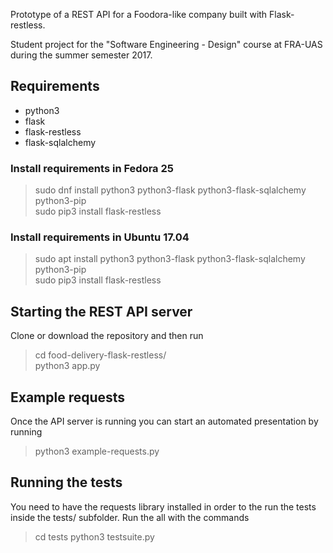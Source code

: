 Prototype of a REST API for a Foodora-like company built with Flask-restless.

Student project for the "Software Engineering - Design" course at FRA-UAS during the summer semester 2017.

## Requirements
* python3
* flask
* flask-restless
* flask-sqlalchemy

### Install requirements in Fedora 25
> sudo dnf install python3 python3-flask python3-flask-sqlalchemy python3-pip  
> sudo pip3 install flask-restless

### Install requirements in Ubuntu 17.04
> sudo apt install python3 python3-flask python3-flask-sqlalchemy python3-pip  
> sudo pip3 install flask-restless


## Starting the REST API server
Clone or download the repository and then run
> cd food-delivery-flask-restless/  
> python3 app.py

## Example requests
Once the API server is running you can start an automated presentation by running
> python3 example-requests.py

## Running the tests
You need to have the requests library installed in order to the run the tests inside the tests/ subfolder.
Run the all with the commands
> cd tests
> python3 testsuite.py
